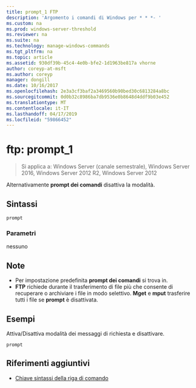 ```yaml
---
title: prompt_1 FTP
description: 'Argomento i comandi di Windows per * * *- '
ms.custom: na
ms.prod: windows-server-threshold
ms.reviewer: na
ms.suite: na
ms.technology: manage-windows-commands
ms.tgt_pltfrm: na
ms.topic: article
ms.assetid: 930df39b-45c4-4e0b-bfe2-1d1963be817a vhorne
author: coreyp-at-msft
ms.author: coreyp
manager: dongill
ms.date: 10/16/2017
ms.openlocfilehash: 2e3a3cf3baf2a3469560b90bed30c6813284a8bc
ms.sourcegitcommit: 0d0b32c8986ba7db9536e0b8648d4ddf9b03e452
ms.translationtype: MT
ms.contentlocale: it-IT
ms.lasthandoff: 04/17/2019
ms.locfileid: "59866452"
---
```

# <a name="ftp-prompt1"></a>ftp: prompt_1

>Si applica a: Windows Server (canale semestrale), Windows Server 2016, Windows Server 2012 R2, Windows Server 2012

Alternativamente **prompt dei comandi** disattiva la modalità.   
## <a name="syntax"></a>Sintassi  
```  
prompt  
```  
### <a name="parameters"></a>Parametri  
nessuno  
## <a name="remarks"></a>Note  
-   Per impostazione predefinita **prompt dei comandi** si trova in.  
-   **FTP** richiede durante il trasferimento di file più che consente di recuperare o archiviare i file in modo selettivo.  **Mget** e **mput** trasferire tutti i file se **prompt** è disattivata.  
## <a name="BKMK_Examples"></a>Esempi  
Attiva/Disattiva modalità dei messaggi di richiesta e disattivare.  
```  
prompt  
```  
## <a name="additional-references"></a>Riferimenti aggiuntivi  
-   [Chiave sintassi della riga di comando](command-line-syntax-key.md)  
